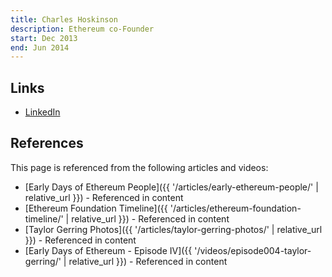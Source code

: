 ```yaml
---
title: Charles Hoskinson
description: Ethereum co-Founder
start: Dec 2013
end: Jun 2014
---
```


## Links

- [LinkedIn](https://www.linkedin.com/in/charles-hoskinson-1a95a4b4/)

## References

This page is referenced from the following articles and videos:

- [Early Days of Ethereum People]({{ '/articles/early-ethereum-people/' | relative_url }}) - Referenced in content
- [Ethereum Foundation Timeline]({{ '/articles/ethereum-foundation-timeline/' | relative_url }}) - Referenced in content
- [Taylor Gerring Photos]({{ '/articles/taylor-gerring-photos/' | relative_url }}) - Referenced in content
- [Early Days of Ethereum - Episode IV]({{ '/videos/episode004-taylor-gerring/' | relative_url }}) - Referenced in content